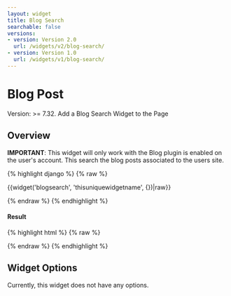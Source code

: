 ```yaml
---
layout: widget
title: Blog Search
searchable: false
versions:
- version: Version 2.0
  url: /widgets/v2/blog-search/
- version: Version 1.0
  url: /widgets/v1/blog-search/
---
```


# Blog Post

Version: >= 7.32. Add a Blog Search Widget to the Page

## Overview

**IMPORTANT**: This widget will only work with the Blog plugin is enabled on the user's account. This search the blog posts associated to the users site.

{% highlight django %}
{% raw %}

  {{widget('blogsearch', 'thisuniquewidgetname', {})|raw}}

{% endraw %}
{% endhighlight %}


<h4>Result</h4>
{% highlight html %}
{% raw %}

  <!-- v2 widget HTML output -->

{% endraw %}
{% endhighlight %}

## Widget Options

Currently, this widget does not have any options.
